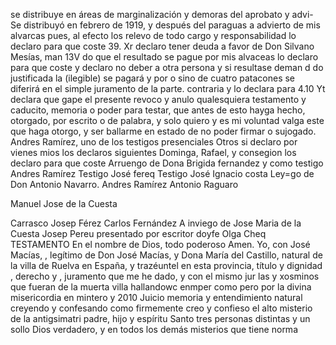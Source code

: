 se distribuye en áreas de marginalización y demoras del aprobato y advi-
Se distribuyó en febrero de 1919, y después del paraguas a advierto de mis alvarcas pues, al efecto los relevo de todo cargo y responsabilidad lo declaro para que coste 39. Xr declaro tener deuda a favor de Don Silvano Mesías, man
13V
do que el resultado se pague por mis alvaceas lo declaro para
que coste
y declaro no deber a otra persona y si resultase deman
d
do justificada la (ilegible) se pagará y por o sino de cuatro patacones se diferirá en el simple juramento de la parte.
contraria y lo declara para
4.10 Yt declara que gape el presente revoco y anulo qualesquiera
testamento y caducito, memoria o poder para testar, que antes de esto hayga hecho, otorgado, por escrito o de palabra, y solo quiero y es mi voluntad valga este que haga otorgo, y ser ballarme en estado de no poder firmar o sujogado.
Andres Ramírez, uno de los testigos presenciales Otros si declaro por vienes mios los declaros siguientes Dominga, Rafael, y consegion los declaro para que coste
Arruengo de Dona Brigida fernandez y como testigo
Andres Ramírez Testigo José fereq
Testigo José Ignacio costa
Ley=go de Don Antonio Navarro. Andres Ramírez
Antonio Raguaro

Manuel Jose de la Cuesta

Carrasco Josep
Férez
Carlos Fernández
A inviego de Jose Maria de la Cuesta
Josep Pereu
presentado por escritor doyfe
Olga Cheq
TESTAMENTO
En el nombre de Dios, todo poderoso Amen. Yo, con José Macías, , legítimo de Don José Macías, y Dona María del Castillo, natural de la villa de Ruelva en España, y trazéuntel en esta provincia, título y dignidad , derecho y , juramento que me he dado, y con el mismo jur
las y xosminos que fueran de la muerta villa hallandowc enmper como pero por la divina misericordia en mintero y 2010 Juicio memoria y entendimiento natural creyendo y confesando como firmemente creo y confieso el alto misterio de la antigsimatri
padre, hijo y espíritu Santo tres personas distintas y un sollo Dios verdadero, y en todos los demás misterios que tiene
norma